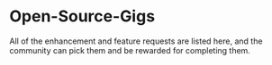 # Open-Source-Gigs

All of the enhancement and feature requests are listed here, and the community can pick them and be rewarded for completing them.
